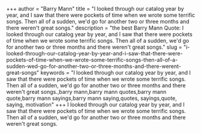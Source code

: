 +++
author = "Barry Mann"
title = "I looked through our catalog year by year, and I saw that there were pockets of time when we wrote some terrific songs. Then all of a sudden, we'd go for another two or three months and there weren't great songs."
description = "the best Barry Mann Quote: I looked through our catalog year by year, and I saw that there were pockets of time when we wrote some terrific songs. Then all of a sudden, we'd go for another two or three months and there weren't great songs."
slug = "i-looked-through-our-catalog-year-by-year-and-i-saw-that-there-were-pockets-of-time-when-we-wrote-some-terrific-songs-then-all-of-a-sudden-wed-go-for-another-two-or-three-months-and-there-werent-great-songs"
keywords = "I looked through our catalog year by year, and I saw that there were pockets of time when we wrote some terrific songs. Then all of a sudden, we'd go for another two or three months and there weren't great songs.,barry mann,barry mann quotes,barry mann quote,barry mann sayings,barry mann saying,quotes, sayings,quote, saying, motivation"
+++
I looked through our catalog year by year, and I saw that there were pockets of time when we wrote some terrific songs. Then all of a sudden, we'd go for another two or three months and there weren't great songs.
